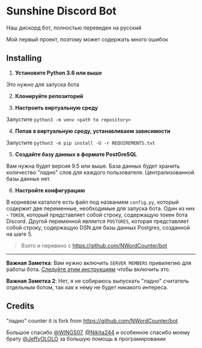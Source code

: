 # Sunshine Discord Bot

Наш дискорд бот, полностью переведен на русский

Мой первый проект, поэтому может содержать много ошибок

## Installing

1. **Установите Python 3.6 или выше**

Это нужно для запуска бота

2. **Клонируйте репозиторий**

3. **Настроить виртуальную среду**

Запустите `python3 -m venv <path to repository>`

4. **Попав в виртуальную среду, устанавливаем зависимости**

Запустите `python3 -m pip install -U -r REQUIREMENTS.txt`

5. **Создайте базу данных в формате PostGreSQL**

Вам нужна будет версия 9.5 или выше. База данных будет хранить количество "ладно" слов для каждого пользователя. Централизованной базы данных нет.

6. **Настройте конфигурацию**

В корневом каталоге есть файл под названием `config.py`, который содержит две переменные, необходимые для запуска бота. Один из них - `TOKEN`, который представляет собой строку, содержащую токен бота Discord. Другой переменной является `POSTGRES`, которая представляет собой строку, содержащую DSN для базы данных Postgres, созданной на шаге 5.

> Взято и перевено с https://github.com/NWordCounter/bot

---

**Важная Заметка**: Вам нужно включить `SERVER MEMBERS` привилегию для работы бота. [Следуйте этим инструкциям](https://discordpy.readthedocs.io/en/latest/intents.html#privileged-intents) чтобы включить это.

**Важная Заметка 2**: Нет, я не собираюсь выпускать "ладно" считатель отдельным ботом, так как к нему не будет никакого интереса.

## Credits

"ладно" counter it is fork from https://github.com/NWordCounter/bot

Большое спасибо [@WINGS07](https://github.com/WINGS07), [@Nikita244](https://github.com/Nikita244) и особенное спасибо моему брату [@JeffyOLOLO](https://github.com/JeffyOLOLO) за большую помощь в програмировании
